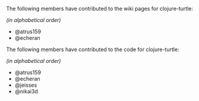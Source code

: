 The following members have contributed to the wiki pages for clojure-turtle:

_(in alphabetical order)_

* @atrus159
* @echeran 




The following members have contributed to the code for clojure-turtle:

_(in alphabetical order)_

* @atrus159
* @echeran
* @jeisses
* @nikai3d